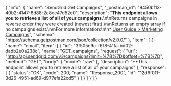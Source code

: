 {
  "info": {
    "name": "SendGrid Get Campaigns",
    "_postman_id": "9450bf13-40b2-4147-8d88-2c8ee47d52c0",
    "description": "**This endpoint allows you to retrieve a list of all of your campaigns.**\n\nReturns campaigns in reverse order they were created (newest first).\n\nReturns an empty array if no campaigns exist.\n\nFor more information:\n\n* [User Guide > Marketing Campaigns](https://sendgrid.com/docs/User_Guide/Marketing_Campaigns/index.html)",
    "schema": "https://schema.getpostman.com/json/collection/v2.0.0/"
  },
  "item": [
    {
      "name": "email",
      "item": [
        {
          "id": "3f505e9c-f618-41fa-bd02-dadb2e0a238c",
          "name": "GET_campaigns",
          "request": {
            "url": "http://api.sendgrid.com/v3/campaigns?limit=%7B%7D&offset=%7B%7D",
            "method": "GET",
            "body": {
              "mode": "raw"
            },
            "description": "**This endpoint allows you to retrieve a list of all of your campaigns"
          },
          "response": [
            {
              "status": "OK",
              "code": 200,
              "name": "Response_200",
              "id": "12d6f011-3d26-4951-ad69-d977efa22cd5"
            }
          ]
        }
      ]
    }
  ]
}